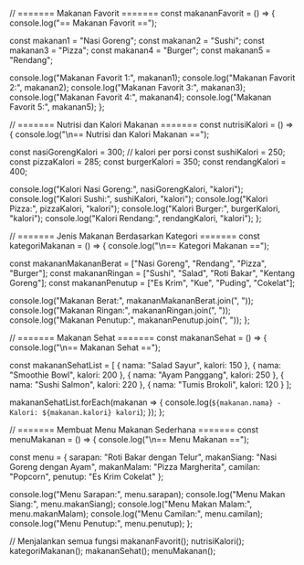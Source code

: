 // ======= Makanan Favorit =======
const makananFavorit = () => {
  console.log("== Makanan Favorit ==");

  const makanan1 = "Nasi Goreng";
  const makanan2 = "Sushi";
  const makanan3 = "Pizza";
  const makanan4 = "Burger";
  const makanan5 = "Rendang";

  console.log("Makanan Favorit 1:", makanan1);
  console.log("Makanan Favorit 2:", makanan2);
  console.log("Makanan Favorit 3:", makanan3);
  console.log("Makanan Favorit 4:", makanan4);
  console.log("Makanan Favorit 5:", makanan5);
};

// ======= Nutrisi dan Kalori Makanan =======
const nutrisiKalori = () => {
  console.log("\n== Nutrisi dan Kalori Makanan ==");

  const nasiGorengKalori = 300; // kalori per porsi
  const sushiKalori = 250;
  const pizzaKalori = 285;
  const burgerKalori = 350;
  const rendangKalori = 400;

  console.log("Kalori Nasi Goreng:", nasiGorengKalori, "kalori");
  console.log("Kalori Sushi:", sushiKalori, "kalori");
  console.log("Kalori Pizza:", pizzaKalori, "kalori");
  console.log("Kalori Burger:", burgerKalori, "kalori");
  console.log("Kalori Rendang:", rendangKalori, "kalori");
};

// ======= Jenis Makanan Berdasarkan Kategori =======
const kategoriMakanan = () => {
  console.log("\n== Kategori Makanan ==");

  const makananMakananBerat = ["Nasi Goreng", "Rendang", "Pizza", "Burger"];
  const makananRingan = ["Sushi", "Salad", "Roti Bakar", "Kentang Goreng"];
  const makananPenutup = ["Es Krim", "Kue", "Puding", "Cokelat"];

  console.log("Makanan Berat:", makananMakananBerat.join(", "));
  console.log("Makanan Ringan:", makananRingan.join(", "));
  console.log("Makanan Penutup:", makananPenutup.join(", "));
};

// ======= Makanan Sehat =======
const makananSehat = () => {
  console.log("\n== Makanan Sehat ==");

  const makananSehatList = [
    { nama: "Salad Sayur", kalori: 150 },
    { nama: "Smoothie Bowl", kalori: 200 },
    { nama: "Ayam Panggang", kalori: 250 },
    { nama: "Sushi Salmon", kalori: 220 },
    { nama: "Tumis Brokoli", kalori: 120 }
  ];

  makananSehatList.forEach(makanan => {
    console.log(`${makanan.nama} - Kalori: ${makanan.kalori} kalori`);
  });
};

// ======= Membuat Menu Makanan Sederhana =======
const menuMakanan = () => {
  console.log("\n== Menu Makanan ==");

  const menu = {
    sarapan: "Roti Bakar dengan Telur",
    makanSiang: "Nasi Goreng dengan Ayam",
    makanMalam: "Pizza Margherita",
    camilan: "Popcorn",
    penutup: "Es Krim Cokelat"
  };

  console.log("Menu Sarapan:", menu.sarapan);
  console.log("Menu Makan Siang:", menu.makanSiang);
  console.log("Menu Makan Malam:", menu.makanMalam);
  console.log("Menu Camilan:", menu.camilan);
  console.log("Menu Penutup:", menu.penutup);
};

// Menjalankan semua fungsi
makananFavorit();
nutrisiKalori();
kategoriMakanan();
makananSehat();
menuMakanan();
